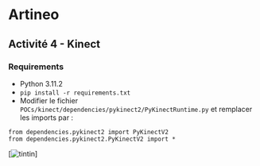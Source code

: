 # Artineo

## Activité 4 - Kinect

### Requirements

- Python 3.11.2
- `pip install -r requirements.txt`
- Modifier le fichier `POCs/kinect/dependencies/pykinect2/PyKinectRuntime.py` et remplacer les imports par : 
```
from dependencies.pykinect2 import PyKinectV2
from dependencies.pykinect2.PyKinectV2 import *
```

[![tintin](https://www.numerama.com/content/uploads/2020/06/caca-culotte-capitaine.jpg)]
